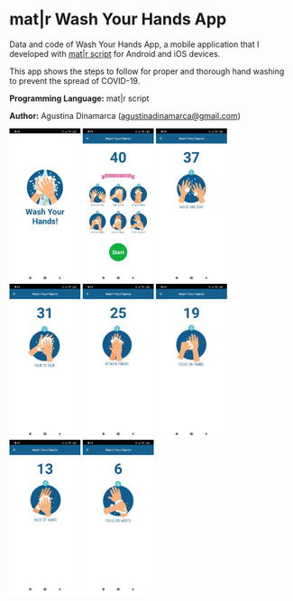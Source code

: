 # mat|r Wash Your Hands App
Data and code of Wash Your Hands App, a mobile application that I developed with [mat|r script](https://www.matrproject.com/)  for Android and iOS devices.

This app shows the steps to follow for proper and thorough hand washing to prevent the spread of COVID-19.

**Programming Language:** mat|r script

**Author:** Agustina Dinamarca (agustinadinamarca@gmail.com)

<img src="Images/img-A.jpg" width="25%" height="25%">
<img src="Images/img-B.jpg" width="25%" height="25%">
<img src="Images/img-C.jpg" width="25%" height="25%">
<img src="Images/img-D.jpg" width="25%" height="25%">
<img src="Images/img-E.jpg" width="25%" height="25%">
<img src="Images/img-F.jpg" width="25%" height="25%">
<img src="Images/img-G.jpg" width="25%" height="25%">
<img src="Images/img-H.jpg" width="25%" height="25%">

